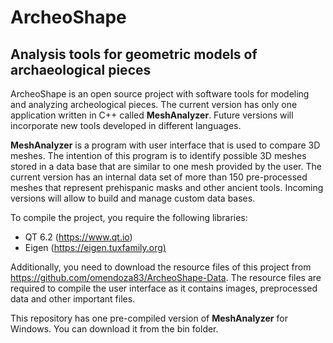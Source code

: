 # ArcheoShape
## Analysis tools for geometric models of archaeological pieces

ArcheoShape is an open source project with software tools for modeling and analyzing archeological pieces. The current version has only one application written in C++ called <b>MeshAnalyzer</b>. Future versions will incorporate new tools developed in different languages.

<b>MeshAnalyzer</b> is a program with user interface that is used to compare 3D meshes. The intention of this program is to identify possible 3D meshes stored in a data base that are similar to one mesh provided by the user. The current version has an internal data set of more than 150 pre-processed meshes that represent prehispanic masks and other ancient tools. Incoming versions will allow to build and manage custom data bases.

To compile the project, you require the following libraries:

<ul>
  <li>QT 6.2 (<a href="https://www.qt.io">https://www.qt.io</a>)</li>
  <li>Eigen (<a href="https://eigen.tuxfamily.org">https://eigen.tuxfamily.org)</a></li>
</ul>

Additionally, you need to download the resource files of this project from <a href="https://github.com/omendoza83/ArcheoShape-Data">https://github.com/omendoza83/ArcheoShape-Data</a>. The resource files are required to compile the user interface as it contains images, preprocessed data and other important files.

This repository has one pre-compiled version of <b>MeshAnalyzer</b> for Windows. You can download it from the bin folder. 
